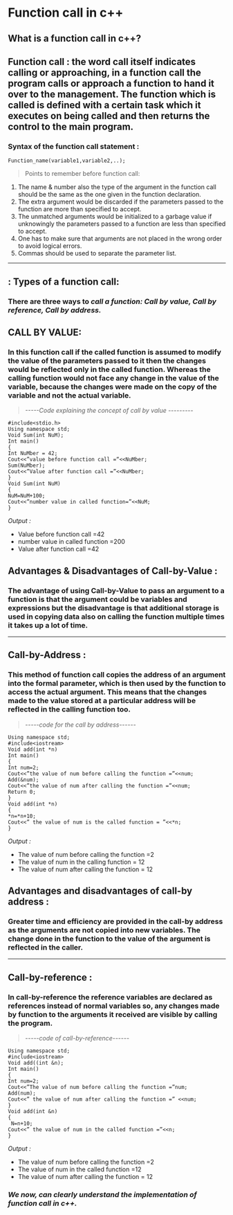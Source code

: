 # **Function call in c++**

## What is a function call in c++?

## Function call : the word call itself indicates calling or approaching, in a function call the program calls or approach a function to hand it over to the management. The function which is called is defined with a certain task which it executes on being called and then returns the control to the main program.

 ### **Syntax of the function call statement :**
 
 ` Function_name(variable1,variable2,..); `

> Points to remember before function call:

1. The name & number also the type of the argument in the function call should be the same as the one given in the function declaration.
2. The extra argument would be discarded if the parameters passed to the function are more than specified to accept.
3. The unmatched arguments would be initialized to a garbage value if unknowingly the parameters passed to a function are less than specified to accept.
4. One has to make sure that arguments are not placed in the wrong order to avoid logical errors.
5. Commas should be used to separate the parameter list.

---
## **: Types of a function call:**

### There are three ways to *call a function: Call by value, Call by reference, Call by address.*

## CALL BY VALUE:

### In this function call if the called function is assumed to modify the value of the parameters passed to it then the changes would be reflected only in the called function. Whereas the calling function would not face any change in the value of the variable, because the changes were made on the copy of the variable and not the actual variable.

> *-----Code explaining the concept of call by value ---------*
```
#include<stdio.h>
Using namespace std;
Void Sum(int NuM);
Int main()
{
Int NuMber = 42;
Cout<<”value before function call =“<<NuMber;
Sum(NuMber);
Cout<<”Value after function call =”<<NuMber;
}
Void Sum(int NuM)
{
NuM=NuM+100;
Cout<<”number value in called function=”<<NuM;
}
```

*Output :*
- Value before function call =42
- number value in called function =200
- Value after function call =42


 ## Advantages & Disadvantages of Call-by-Value :
 ### The advantage of using Call-by-Value to pass an argument to a function is that the argument could be variables and expressions but the disadvantage is that additional storage is used in copying data also on calling the function multiple times it takes up a lot of time.
 --- 
 
## Call-by-Address :

### This method of function call copies the address of an argument into the formal parameter, which is then used by the function to access the actual argument. This means that the changes made to the value stored at a particular address will be reflected in the calling function too.

> *-----code for the call by address------*
```
Using namespace std;
#include<iostream>
Void add(int *n)
Int main()
{
Int num=2;
Cout<<”the value of num before calling the function =”<<num;
Add(&num);
Cout<<”the value of num after calling the function =”<<num;
Return 0;
}
Void add(int *n)
{
*n=*n+10;
Cout<<” the value of num is the called function = ”<<*n;
}
```
*Output :*
- The value of num before calling the function =2
- The value of num in the calling function = 12
- The value of num after calling the function = 12

## Advantages and disadvantages of call-by address :

### Greater time and efficiency are provided in the call-by address as the arguments are not copied into new variables. The change done in the function to the value of the argument is reflected in the caller.

---

## Call-by-reference :

### In call-by-reference the reference variables are declared as references instead of normal variables so, any changes made by function to the arguments it received are visible by calling the program.
 
> *-----code of call-by-reference------*
```
Using namespace std;
#include<iostream>
Void add((int &n);
Int main()
{
Int num=2;
Cout<<”The value of num before calling the function =”num;
Add(num);
Cout<<” the value of num after calling the function =” <<num;
}
Void add(int &n)
{
 N=n+10;
Cout<<” the value of num in the called function =”<<n;
}
```
*Output :*
- The value of num before calling the function =2
- The value of num in the called function =12
- The value of num after calling the function = 12
 
 ### *We now, can clearly understand the implementation of function call in c++.*
